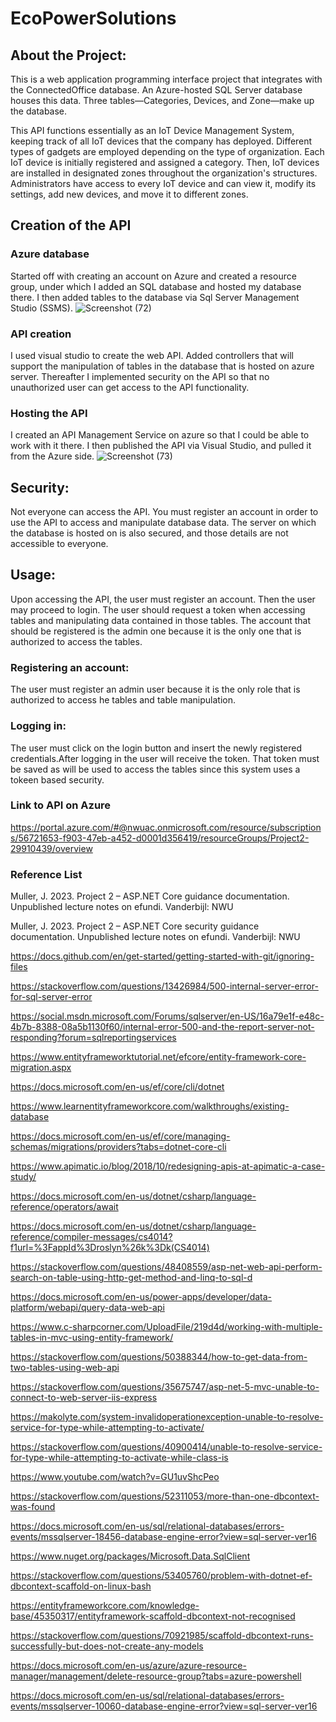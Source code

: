 # EcoPowerSolutions

## About the Project:
This is a web application programming interface project that integrates with the ConnectedOffice database. An Azure-hosted SQL Server database houses this data. Three tables—Categories, Devices, and Zone—make up the database. 

This API functions essentially as an IoT Device Management System, keeping track of all IoT devices that the company has deployed. Different types of gadgets are employed depending on the type of organization. Each IoT device is initially registered and assigned a category. Then, IoT devices are installed in designated zones throughout the organization's structures. Administrators have access to every IoT device and can view it, modify its settings, add new devices, and move it to different zones.  
## Creation of the API
### Azure database
Started off with creating an account on Azure and created a resource group, under which I added an SQL database and hosted my database there. I then added tables to the database via Sql Server Management Studio (SSMS). 
![Screenshot (72)](https://github.com/bafanamahase/CMPG-323-project-2.0-29910439/assets/88552699/1e7ae751-0e73-4911-93ac-125de55b99a3)

### API creation
I used visual studio to create the web API. Added controllers that will support the manipulation of tables in the database that is hosted on azure server. Thereafter I implemented security on the API so that no unauthorized user can get access to the API functionality.

### Hosting the API
I created an API Management Service on azure so that I could be able to work with it there. I then published the API via Visual Studio, and pulled it from the Azure side.
![Screenshot (73)](https://github.com/bafanamahase/CMPG-323-project-2.0-29910439/assets/88552699/5b77cb7f-4595-435f-b057-5e1fe6d75abe)

## Security:
Not everyone can access the API. You must register an account in order to use the API to access and manipulate database data. The server on which the database is hosted on is also secured, and those details are not accessible to everyone.

## Usage:
Upon accessing the API, the user must register an account. Then the user may proceed to login. The user should request a token when accessing tables and manipulating data contained in those tables. The account that should be registered is the admin one because it is the only one that is authorized to access the tables.
### Registering an account:
The user must register an admin user because it is the only role that is authorized to access he tables and table manipulation.

### Logging in:
The user must click on the login button and insert the newly registered credentials.After logging in the user will receive the token. That token must be saved as will be used to access the tables since this system uses a tokeen based security.

### Link to API on Azure
https://portal.azure.com/#@nwuac.onmicrosoft.com/resource/subscriptions/56721653-f903-47eb-a452-d0001d356419/resourceGroups/Project2-29910439/overview


### Reference List
Muller, J. 2023. Project 2 – ASP.NET Core guidance documentation. Unpublished lecture notes on efundi. Vanderbijl: NWU

Muller, J. 2023. Project 2 – ASP.NET Core security guidance documentation. Unpublished lecture notes on efundi. Vanderbijl: NWU

https://docs.github.com/en/get-started/getting-started-with-git/ignoring-files

https://stackoverflow.com/questions/13426984/500-internal-server-error-for-sql-server-error


https://social.msdn.microsoft.com/Forums/sqlserver/en-US/16a79e1f-e48c-4b7b-8388-08a5b1130f60/internal-error-500-and-the-report-server-not-responding?forum=sqlreportingservices


https://www.entityframeworktutorial.net/efcore/entity-framework-core-migration.aspx


https://docs.microsoft.com/en-us/ef/core/cli/dotnet


https://www.learnentityframeworkcore.com/walkthroughs/existing-database


https://docs.microsoft.com/en-us/ef/core/managing-schemas/migrations/providers?tabs=dotnet-core-cli


https://www.apimatic.io/blog/2018/10/redesigning-apis-at-apimatic-a-case-study/


https://docs.microsoft.com/en-us/dotnet/csharp/language-reference/operators/await


https://docs.microsoft.com/en-us/dotnet/csharp/language-reference/compiler-messages/cs4014?f1url=%3FappId%3Droslyn%26k%3Dk(CS4014)


https://stackoverflow.com/questions/48408559/asp-net-web-api-perform-search-on-table-using-http-get-method-and-linq-to-sql-d


https://docs.microsoft.com/en-us/power-apps/developer/data-platform/webapi/query-data-web-api


https://www.c-sharpcorner.com/UploadFile/219d4d/working-with-multiple-tables-in-mvc-using-entity-framework/


https://stackoverflow.com/questions/50388344/how-to-get-data-from-two-tables-using-web-api


https://stackoverflow.com/questions/35675747/asp-net-5-mvc-unable-to-connect-to-web-server-iis-express


https://makolyte.com/system-invalidoperationexception-unable-to-resolve-service-for-type-while-attempting-to-activate/


https://stackoverflow.com/questions/40900414/unable-to-resolve-service-for-type-while-attempting-to-activate-while-class-is


https://www.youtube.com/watch?v=GU1uvShcPeo


https://stackoverflow.com/questions/52311053/more-than-one-dbcontext-was-found


https://docs.microsoft.com/en-us/sql/relational-databases/errors-events/mssqlserver-18456-database-engine-error?view=sql-server-ver16


https://www.nuget.org/packages/Microsoft.Data.SqlClient



https://stackoverflow.com/questions/53405760/problem-with-dotnet-ef-dbcontext-scaffold-on-linux-bash


https://entityframeworkcore.com/knowledge-base/45350317/entityframework-scaffold-dbcontext-not-recognised


https://stackoverflow.com/questions/70921985/scaffold-dbcontext-runs-successfully-but-does-not-create-any-models


https://docs.microsoft.com/en-us/azure/azure-resource-manager/management/delete-resource-group?tabs=azure-powershell


https://docs.microsoft.com/en-us/sql/relational-databases/errors-events/mssqlserver-10060-database-engine-error?view=sql-server-ver16



